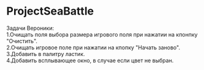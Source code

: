 # ProjectSeaBattle

Задачи Вероники:  
1.Очищать поля выбора размера игрового поля при нажатии на кпонпку "Очистить".  
2.Очищать игровое поле при нажатии на кпопку "Начать заново".  
3.Добавить в палитру ластик.  
4.Добавить всплывающее окно, в случае если цвет не выбран.  
